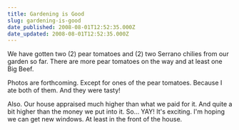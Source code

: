 ```yaml
---
title: Gardening is Good
slug: gardening-is-good
date_published: 2008-08-01T12:52:35.000Z
date_updated: 2008-08-01T12:52:35.000Z
---
```


We have gotten two (2) pear tomatoes and (2) two Serrano chilies from our garden so far. There are more pear tomatoes on the way and at least one Big Beef.

Photos are forthcoming. Except for ones of the pear tomatoes. Because I ate both of them. And they were tasty!

Also. Our house appraised much higher than what we paid for it. And quite a bit higher than the money we put into it. So... YAY! It's exciting. I'm hoping we can get new windows. At least in the front of the house.
